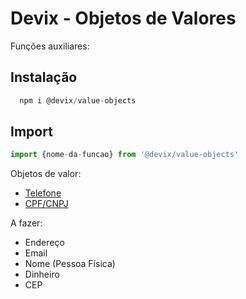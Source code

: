# Devix - Objetos de Valores

Funções auxiliares:

## Instalação

```js
  npm i @devix/value-objects
```

## Import

```js
import {nome-da-funcao} from '@devix/value-objects'
```

Objetos de valor:

- <a href="./src/telefone/readme.md">Telefone</a>
- <a href="./src/cpf_cnpj/readme.md">CPF/CNPJ</a>

A fazer:

- Endereço
- Email
- Nome (Pessoa Física)
- Dinheiro
- CEP
